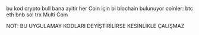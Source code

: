 bu kod crypto bull bana ayitir her Coin için 
bi blochain bulunuyor 
coinler:
btc
eth
bnb
sol
trx
Multi Coin 

NOT: BU UYGULAMAY KODLARI DEYİŞTİRİLİRSE KESİNLİKLE 
ÇALIŞMAZ 

